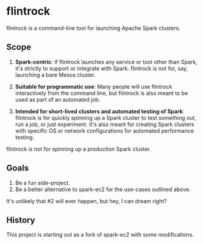 # flintrock

flintrock is a command-line tool for launching Apache Spark clusters.

## Scope

1. **Spark-centric**: If flintrock launches any service or tool other than Spark, it's strictly to support or integrate with Spark. flintrock is not for, say, launching a bare Mesos cluster.

2. **Suitable for programmatic use**: Many people will use flintrock interactively from the command line, but flintrock is also meant to be used as part of an automated job.

3. **Intended for short-lived clusters and automated testing of Spark**: flintrock is for quickly spinning up a Spark cluster to test something out, run a job, or just experiment. It's also meant for creating Spark clusters with specific OS or network configurations for automated performance testing.

 flintrock is not for spinning up a production Spark cluster.

## Goals

1. Be a fun side-project.
2. Be a better alternative to spark-ec2 for the use-cases outlined above.

It's unlikely that #2 will ever happen, but hey, I can dream right?

## History

This project is starting out as a fork of spark-ec2 with some modifications.
